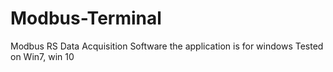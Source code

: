 # Modbus-Terminal
Modbus RS Data Acquisition Software
the application is for windows
Tested on Win7, win 10
